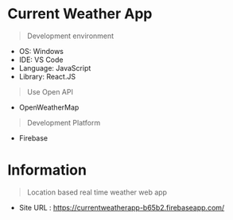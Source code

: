 # Current Weather App

> Development environment

- OS: Windows
- IDE: VS Code
- Language: JavaScript
- Library: React.JS

> Use Open API

- OpenWeatherMap

> Development Platform

- Firebase

# Information
 > Location based real time weather web app
  - Site URL : https://currentweatherapp-b65b2.firebaseapp.com/

